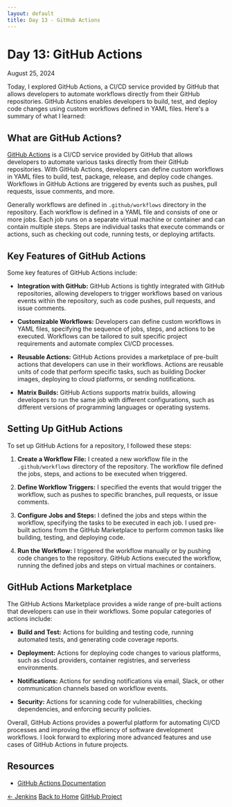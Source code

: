 ```yaml
---
layout: default
title: Day 13 - GitHub Actions
---
```


# Day 13: GitHub Actions

<div class="date">August 25, 2024</div>

Today, I explored GitHub Actions, a CI/CD service provided by GitHub that allows developers to automate workflows directly from their GitHub repositories. GitHub Actions enables developers to build, test, and deploy code changes using custom workflows defined in YAML files. Here's a summary of what I learned:

## What are GitHub Actions?

[GitHub Actions](https://docs.github.com/en/actions) is a CI/CD service provided by GitHub that allows developers to automate various tasks directly from their GitHub repositories. With GitHub Actions, developers can define custom workflows in YAML files to build, test, package, release, and deploy code changes. Workflows in GitHub Actions are triggered by events such as pushes, pull requests, issue comments, and more.

Generally workflows are defined in `.github/workflows` directory in the repository. Each workflow is defined in a YAML file and consists of one or more jobs. Each job runs on a separate virtual machine or container and can contain multiple steps. Steps are individual tasks that execute commands or actions, such as checking out code, running tests, or deploying artifacts.

## Key Features of GitHub Actions

Some key features of GitHub Actions include:

- **Integration with GitHub:** GitHub Actions is tightly integrated with GitHub repositories, allowing developers to trigger workflows based on various events within the repository, such as code pushes, pull requests, and issue comments.

- **Customizable Workflows:** Developers can define custom workflows in YAML files, specifying the sequence of jobs, steps, and actions to be executed. Workflows can be tailored to suit specific project requirements and automate complex CI/CD processes.

- **Reusable Actions:** GitHub Actions provides a marketplace of pre-built actions that developers can use in their workflows. Actions are reusable units of code that perform specific tasks, such as building Docker images, deploying to cloud platforms, or sending notifications.

- **Matrix Builds:** GitHub Actions supports matrix builds, allowing developers to run the same job with different configurations, such as different versions of programming languages or operating systems.

## Setting Up GitHub Actions

To set up GitHub Actions for a repository, I followed these steps:

1. **Create a Workflow File:** I created a new workflow file in the `.github/workflows` directory of the repository. The workflow file defined the jobs, steps, and actions to be executed when triggered.

2. **Define Workflow Triggers:** I specified the events that would trigger the workflow, such as pushes to specific branches, pull requests, or issue comments.

3. **Configure Jobs and Steps:** I defined the jobs and steps within the workflow, specifying the tasks to be executed in each job. I used pre-built actions from the GitHub Marketplace to perform common tasks like building, testing, and deploying code.

4. **Run the Workflow:** I triggered the workflow manually or by pushing code changes to the repository. GitHub Actions executed the workflow, running the defined jobs and steps on virtual machines or containers.

## GitHub Actions Marketplace

The GitHub Actions Marketplace provides a wide range of pre-built actions that developers can use in their workflows. Some popular categories of actions include:

- **Build and Test:** Actions for building and testing code, running automated tests, and generating code coverage reports.

- **Deployment:** Actions for deploying code changes to various platforms, such as cloud providers, container registries, and serverless environments.

- **Notifications:** Actions for sending notifications via email, Slack, or other communication channels based on workflow events.

- **Security:** Actions for scanning code for vulnerabilities, checking dependencies, and enforcing security policies.

Overall, GitHub Actions provides a powerful platform for automating CI/CD processes and improving the efficiency of software development workflows. I look forward to exploring more advanced features and use cases of GitHub Actions in future projects.

## Resources

- [GitHub Actions Documentation](https://docs.github.com/en/actions)


<div class="navigation">
    <a href="./day-12.html">← Jenkins</a>
  <a href="../allfiles.html">Back to Home</a>
  <a href="./day-14.html">GitHub Project</a>
</div>
